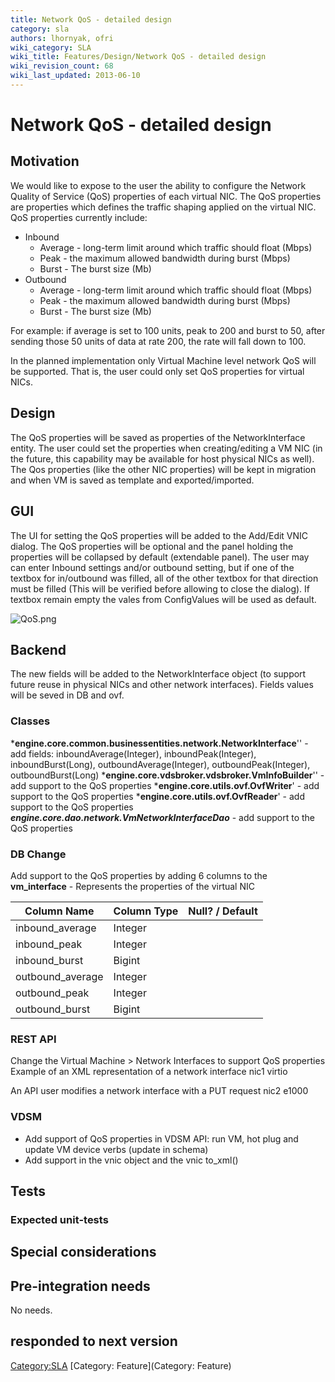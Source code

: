 ```yaml
---
title: Network QoS - detailed design
category: sla
authors: lhornyak, ofri
wiki_category: SLA
wiki_title: Features/Design/Network QoS - detailed design
wiki_revision_count: 68
wiki_last_updated: 2013-06-10
---
```


# Network QoS - detailed design

## Motivation

We would like to expose to the user the ability to configure the Network Quality of Service (QoS) properties of each virtual NIC. The QoS properties are properties which defines the traffic shaping applied on the virtual NIC. QoS properties currently include:

*   Inbound
    -   Average - long-term limit around which traffic should float (Mbps)
    -   Peak - the maximum allowed bandwidth during burst (Mbps)
    -   Burst - The burst size (Mb)
*   Outbound
    -   Average - long-term limit around which traffic should float (Mbps)
    -   Peak - the maximum allowed bandwidth during burst (Mbps)
    -   Burst - The burst size (Mb)

For example: if average is set to 100 units, peak to 200 and burst to 50, after sending those 50 units of data at rate 200, the rate will fall down to 100.

In the planned implementation only Virtual Machine level network QoS will be supported. That is, the user could only set QoS properties for virtual NICs.

## Design

The QoS properties will be saved as properties of the NetworkInterface entity. The user could set the properties when creating/editing a VM NIC (in the future, this capability may be available for host physical NICs as well). The Qos properties (like the other NIC properties) will be kept in migration and when VM is saved as template and exported/imported.

## GUI

The UI for setting the QoS properties will be added to the Add/Edit VNIC dialog. The QoS properties will be optional and the panel holding the properties will be collapsed by default (extendable panel). The user may can enter Inbound settings and/or outbound setting, but if one of the textbox for in/outbound was filled, all of the other textbox for that direction must be filled (This will be verified before allowing to close the dialog). If textbox remain empty the vales from ConfigValues will be used as default.

![](QoS.png "QoS.png")

## Backend

The new fields will be added to the NetworkInterface object (to support future reuse in physical NICs and other network interfaces). Fields values will be seved in DB and ovf.

### Classes

***engine.core.common.businessentities.network.NetworkInterface**'' - add fields: inboundAverage(Integer), inboundPeak(Integer), inboundBurst(Long), outboundAverage(Integer), outboundPeak(Integer), outboundBurst(Long)
***engine.core.vdsbroker.vdsbroker.VmInfoBuilder**'' - add support to the QoS properties
***engine.core.utils.ovf.OvfWriter**' - add support to the QoS properties
***engine.core.utils.ovf.OvfReader**' - add support to the QoS properties
***engine.core.dao.network.VmNetworkInterfaceDao*** - add support to the QoS properties

### DB Change

Add support to the QoS properties by adding 6 columns to the **vm_interface** - Represents the properties of the virtual NIC

| Column Name       | Column Type | Null? / Default |
|-------------------|-------------|-----------------|
| inbound_average  | Integer     |                 |
| inbound_peak     | Integer     |                 |
| inbound_burst    | Bigint      |                 |
| outbound_average | Integer     |                 |
| outbound_peak    | Integer     |                 |
| outbound_burst   | Bigint      |                 |

### REST API

Change the Virtual Machine > Network Interfaces to support QoS properties Example of an XML representation of a network interface <nic id="7a3cff5e-3cc4-47c2-8388-9adf16341f5e" ref="/api/vms/cdc0b102-fbfe-444a-b9cb-57d2af94f401/nics/7a3cff5e-3cc4-47c2-8388-9adf16341f5e"> <link rel="statistics" href="/api/vms/082c794b-771f-452f-83c9-b2b5a19c0399/nics/7a3cff5e-3cc4-47c2-8388-9adf16341f5e/statistics"/> <name>nic1</name> <interface>virtio</interface> <mac address="00:1a:4a:16:84:07"/> <network id="00000000-0000-0000-0000-000000000009" href="/api/networks/00000000-0000-0000-0000-000000000009"/> <vm id="cdc0b102-fbfe-444a-b9cb-57d2af94f401" href="/api/vms/cdc0b102-fbfe-444a-b9cb-57d2af94f401"/> <bandwidth> <inbound average='1000' peak='5000' floor='200' burst='1024'/> <outbound average='128' peak='256' burst='256'/> </bandwidth> </nic>

An API user modifies a network interface with a PUT request <nic> <name>nic2</name> <network id="00000000-0000-0000-0000-000000000010"/> <type>e1000</type> <bandwidth> <inbound average='1000' peak='5000' floor='200' burst='1024'/> <outbound average='128' peak='256' burst='256'/> </bandwidth> </nic>

### VDSM

*   Add support of QoS properties in VDSM API: run VM, hot plug and update VM device verbs (update in schema)
*   Add support in the vnic object and the vnic to_xml()

## Tests

### Expected unit-tests

## Special considerations

## Pre-integration needs

No needs.

## responded to next version

<Category:SLA> [Category: Feature](Category: Feature)
